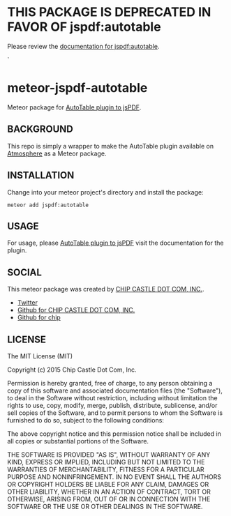 # THIS PACKAGE IS DEPRECATED IN FAVOR OF jspdf:autotable

Please review the [documentation for jspdf:autotable](https://atmospherejs.com/jspdf/autotable).

`
# meteor-jspdf-autotable

Meteor package for [AutoTable plugin to jsPDF](https://github.com/someatoms/jsPDF-AutoTable).


## BACKGROUND

This repo is simply a wrapper to make the AutoTable plugin available on
[Atmosphere](https://atmospherejs.com/chipcastledotcom/meteor-jspdf?q=chipcastledotcom) 
as a Meteor package.


## INSTALLATION

Change into your meteor project's directory and install the package:

    meteor add jspdf:autotable


## USAGE

For usage, please [AutoTable plugin to jsPDF](https://github.com/someatoms/jsPDF-AutoTable)
visit the documentation for the plugin.


## SOCIAL

This meteor package was created by [CHIP CASTLE DOT COM, INC.](http://chipcastle.com).

* [Twitter](https://twitter.com/chipcastle)
* [Github for CHIP CASTLE DOT COM, INC.](https://github.com/chipcastledotcom)
* [Github for chip](https://github.com/chip)


## LICENSE

The MIT License (MIT)

Copyright (c) 2015 Chip Castle Dot Com, Inc.

Permission is hereby granted, free of charge, to any person obtaining
a copy of this software and associated documentation files (the
"Software"), to deal in the Software without restriction, including
without limitation the rights to use, copy, modify, merge, publish,
distribute, sublicense, and/or sell copies of the Software, and to
permit persons to whom the Software is furnished to do so, subject to
the following conditions:

The above copyright notice and this permission notice shall be included
in all copies or substantial portions of the Software.

THE SOFTWARE IS PROVIDED "AS IS", WITHOUT WARRANTY OF ANY KIND, EXPRESS
OR IMPLIED, INCLUDING BUT NOT LIMITED TO THE WARRANTIES OF
MERCHANTABILITY, FITNESS FOR A PARTICULAR PURPOSE AND NONINFRINGEMENT.
IN NO EVENT SHALL THE AUTHORS OR COPYRIGHT HOLDERS BE LIABLE FOR ANY
CLAIM, DAMAGES OR OTHER LIABILITY, WHETHER IN AN ACTION OF CONTRACT,
TORT OR OTHERWISE, ARISING FROM, OUT OF OR IN CONNECTION WITH THE
SOFTWARE OR THE USE OR OTHER DEALINGS IN THE SOFTWARE.
